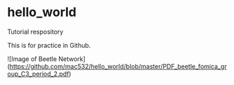 # hello_world
Tutorial respository

This is for practice in Github.

![Image of Beetle Network]
(https://github.com/mac532/hello_world/blob/master/PDF_beetle_fomica_group_C3_period_2.pdf)
